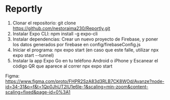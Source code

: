 # Reportly

1. Clonar el repositorio: git clone https://github.com/nestoraima230/Reportly.git
2. Instalar Expo CLI: npm install -g expo-cli
3. Instalar dependencias: Crear un nuevo proyecto de Firebase, y poner los datos generados por firebase en  config/firebaseConfig.js 
4. Iniciar el programa: npx expo start (en caso que este falle, utilizar npx expo start --tunnel)
5. Instalar la app Expo Go en tu teléfono Android o iPhone y Escanear el código QR que aparece al correr npx expo start

Figma: https://www.figma.com/proto/FHPR2SzA83d3RLB7CK8WOd/Avanze?node-id=34-31&p=f&t=1Qp0JhUT2IU1e6le-1&scaling=min-zoom&content-scaling=fixed&page-id=0%3A1
